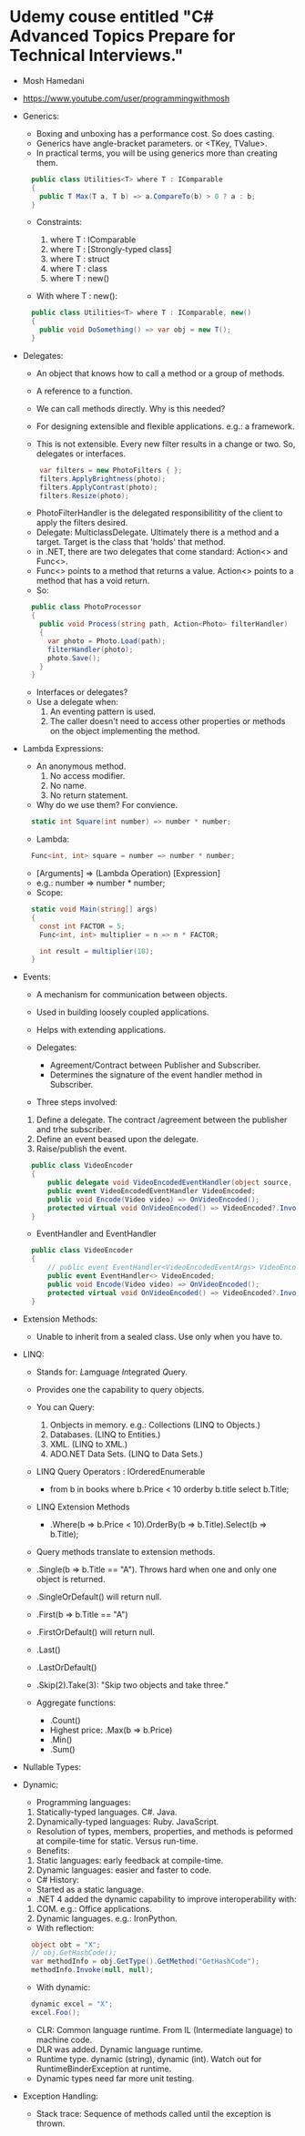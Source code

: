 # Udemy couse entitled "C# Advanced Topics Prepare for Technical Interviews."
- Mosh Hamedani
- <https://www.youtube.com/user/programmingwithmosh>

- Generics:
  - Boxing and unboxing has a performance cost. So does casting. 
  - Generics have angle-bracket parameters. <T> or <TKey, TValue>.
  - In practical terms, you will be using generics more than creating them.
  ```csharp
    public class Utilities<T> where T : IComparable
    {
      public T Max(T a, T b) => a.CompareTo(b) > 0 ? a : b;
    }
  ```
  - Constraints:
    1. where T : IComparable
    2. where T : [Strongly-typed class]
    3. where T : struct
    4. where T : class
    5. where T : new()

  - With where T : new():
  ```csharp
    public class Utilities<T> where T : IComparable, new()
    {
      public void DoSomething() => var obj = new T();
    }
  ```

- Delegates:
  - An object that knows how to call a method or a group of methods.
  - A reference to a function.
  - We can call methods directly. Why is this needed?
  - For designing extensible and flexible applications. e.g.: a framework.

  - This is not extensible. Every new filter results in a change or two. So, delegates or interfaces.
  ```csharp
      var filters = new PhotoFilters { };
      filters.ApplyBrightness(photo);
      filters.ApplyContrast(photo);
      filters.Resize(photo);
  ```

  - PhotoFilterHandler is the delegated responsibilitity of the client to apply the filters desired.
  - Delegate: MulticlassDelegate. Ultimately there is a method and a target. Target is the class that 'holds' that method.
  - in .NET, there are two delegates that come standard: Action<> and Func<>.
  - Func<> points to a method that returns a value. Action<> points to a method that has a void return.
  - So:
  ```csharp
    public class PhotoProcessor
    {
      public void Process(string path, Action<Photo> filterHandler)
      {
        var photo = Photo.Load(path);
        filterHandler(photo);
        photo.Save();
      }
    }
  ```
  - Interfaces or delegates?
  - Use a delegate when:
    1. An eventing pattern is used.
    2. The caller doesn't need to access other properties or methods on the object implementing the method.

- Lambda Expressions:
  - An anonymous method.
    1. No access modifier.
    2. No name.
    3. No return statement.
  - Why do we use them? For convience. 
  ```csharp
    static int Square(int number) => number * number;
  ```
  - Lambda:
  ```csharp
    Func<int, int> square = number => number * number;
  ```
  - [Arguments] => (Lambda Operation) [Expression]
  - e.g.: number => number * number;
  - Scope:
  ```csharp
    static void Main(string[] args)
    {
      const int FACTOR = 5;
      Func<int, int> multiplier = n => n * FACTOR;

      int result = multiplier(10);
    }
  ```
  
- Events:
  - A mechanism for communication between objects.
  - Used in building loosely coupled applications.
  - Helps with extending applications.
  - Delegates:
    - Agreement/Contract between Publisher and Subscriber.
    - Determines the signature of the event handler method in Subscriber.

  - Three steps involved:
  1. Define a delegate. The contract /agreement between the publisher and trhe subscriber.
  2. Define an event beased upon the delegate.
  3. Raise/publish the event.
  ```csharp
    public class VideoEncoder
    {
        public delegate void VideoEncodedEventHandler(object source, EventArgs args);
        public event VideoEncodedEventHandler VideoEncoded;
        public void Encode(Video video) => OnVideoEncoded();
        protected virtual void OnVideoEncoded() => VideoEncoded?.Invoke(this, EventArgs.Empty);
    }
  ```

  - EventHandler and EventHandler<TEventArgs>
  ```csharp
    public class VideoEncoder
    {
        // public event EventHandler<VideoEncodedEventArgs> VideoEncoded;
        public event EventHandler<> VideoEncoded;
        public void Encode(Video video) => OnVideoEncoded();
        protected virtual void OnVideoEncoded() => VideoEncoded?.Invoke(this, EventArgs.Empty);
    }
  ```

- Extension Methods:
  - Unable to inherit from a sealed class. Use only when you have to.

- LINQ:
  - Stands for: *L*amguage *In*tegrated *Q*uery.
  - Provides one the capability to query objects.
  - You can Query:
    1. Onbjects in memory. e.g.: Collections (LINQ to Objects.)
    2. Databases. (LINQ to Entities.)
    3. XML. (LINQ to XML.)
    4. ADO.NET Data Sets. (LINQ to Data Sets.)
  
  - LINQ Query Operators : IOrderedEnumerable<T>
    - from b in books where b.Price < 10 orderby b.title select b.Title;
  - LINQ Extension Methods
    - .Where(b => b.Price < 10).OrderBy(b => b.Title).Select(b => b.Title);
  - Query methods translate to extension methods.

  - .Single(b => b.Title == "A"). Throws hard when one and only one object is returned.
  - .SingleOrDefault() will return null.
  - .First(b => b.Title == "A")
  - .FirstOrDefault() will return null.
  - .Last()
  - .LastOrDefault()
  - .Skip(2).Take(3): "Skip two objects and take three."

  - Aggregate functions:
    - .Count()
    - Highest price: .Max(b => b.Price)
    - .Min()
    - .Sum()
  
- Nullable Types:
  
- Dynamic:
  - Programming languages:
  1. Statically-typed languages. C#. Java.
  2. Dynamically-typed languages: Ruby. JavaScript.
  - Resolution of types, members, properties, and methods is peformed at compile-time for static. Versus run-time.
  - Benefits:
  1. Static languages: early feedback at compile-time.
  2. Dynamic languages: easier and faster to code.
  - C# History:
  - Started as a static language.
  - .NET 4 added the dynamic capability to improve interoperability with:
  1. COM. e.g.: Office applications.
  2. Dynamic languages. e.g.: IronPython.
  - With reflection:
  ```csharp
    object obt = "X";
    // obj.GetHashCode();
    var methodInfo = obj.GetType().GetMethod("GetHashCode");
    methodInfo.Invoke(null, null);
  ```
  - With dynamic:
  ```csharp
    dynamic excel = "X";
    excel.Foo();
  ```
  - CLR: Common language runtime. From IL (Intermediate language) to machine code. 
  - DLR was added. Dynamic language runtime.
  - Runtime type. dynamic (string), dynamic (int). Watch out for RuntimeBinderException at runtime.
  - Dynamic types need far more unit testing.

- Exception Handling:
  - Stack trace: Sequence of methods called until the exception is thrown.